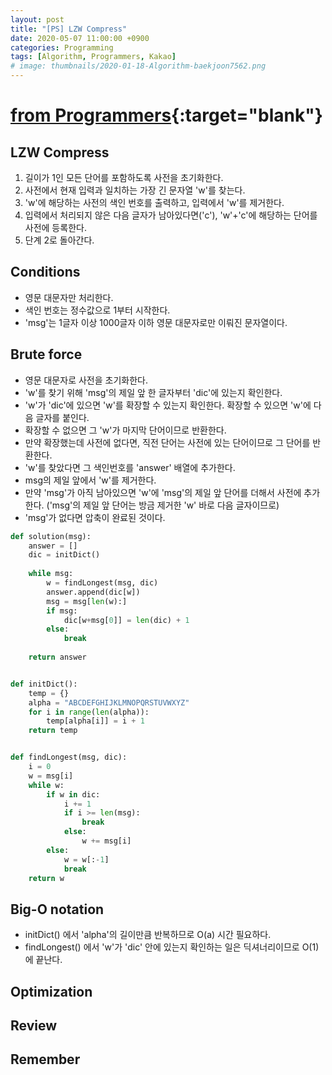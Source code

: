 ```yaml
---
layout: post
title: "[PS] LZW Compress"
date: 2020-05-07 11:00:00 +0900
categories: Programming
tags: [Algorithm, Programmers, Kakao]
# image: thumbnails/2020-01-18-Algorithm-baekjoon7562.png
---
```


# [from Programmers](https://programmers.co.kr/learn/courses/30/lessons/17684?language=python3){:target="blank"}

## LZW Compress

1. 길이가 1인 모든 단어를 포함하도록 사전을 초기화한다.
1. 사전에서 현재 입력과 일치하는 가장 긴 문자열 'w'를 찾는다.
1. 'w'에 해당하는 사전의 색인 번호를 출력하고, 입력에서 'w'를 제거한다.
1. 입력에서 처리되지 않은 다음 글자가 남아있다면('c'), 'w'+'c'에 해당하는 단어를 사전에 등록한다.
1. 단계 2로 돌아간다.

## Conditions

- 영문 대문자만 처리한다.
- 색인 번호는 정수값으로 1부터 시작한다.
- 'msg'는 1글자 이상 1000글자 이하 영문 대문자로만 이뤄진 문자열이다.

## Brute force

- 영문 대문자로 사전을 초기화한다.
- 'w'를 찾기 위해 'msg'의 제일 앞 한 글자부터 'dic'에 있는지 확인한다.
- 'w'가 'dic'에 있으면 'w'를 확장할 수 있는지 확인한다. 확장할 수 있으면 'w'에 다음 글자를 붙인다.
- 확장할 수 없으면 그 'w'가 마지막 단어이므로 반환한다.
- 만약 확장했는데 사전에 없다면, 직전 단어는 사전에 있는 단어이므로 그 단어를 반환한다.
- 'w'를 찾았다면 그 색인번호를 'answer' 배열에 추가한다.
- msg의 제일 앞에서 'w'를 제거한다.
- 만약 'msg'가 아직 남아있으면 'w'에 'msg'의 제일 앞 단어를 더해서 사전에 추가한다. ('msg'의 제일 앞 단어는 방금 제거한 'w' 바로 다음 글자이므로)
- 'msg'가 없다면 압축이 완료된 것이다.

```python
def solution(msg):
    answer = []
    dic = initDict()
    
    while msg:
        w = findLongest(msg, dic)
        answer.append(dic[w])
        msg = msg[len(w):]
        if msg:
            dic[w+msg[0]] = len(dic) + 1
        else:
            break
    
    return answer


def initDict():
    temp = {}
    alpha = "ABCDEFGHIJKLMNOPQRSTUVWXYZ"
    for i in range(len(alpha)):
        temp[alpha[i]] = i + 1
    return temp


def findLongest(msg, dic):
    i = 0
    w = msg[i]
    while w:
        if w in dic:
            i += 1
            if i >= len(msg):
                break
            else:
                w += msg[i]
        else:
            w = w[:-1]
            break
    return w
```

## Big-O notation

- initDict() 에서 'alpha'의 길이만큼 반복하므로 O(a) 시간 필요하다.
- findLongest() 에서 'w'가 'dic' 안에 있는지 확인하는 일은 딕셔너리이므로 O(1)에 끝난다.

## Optimization

## Review

## Remember
